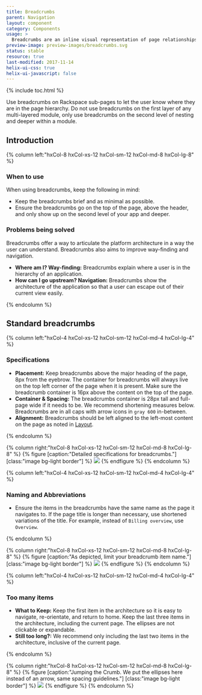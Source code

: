 ```yaml
---
title: Breadcrumbs
parent: Navigation
layout: component
category: Components
usage: >
  Breadcrumbs are an inline visual representation of page relationships and hierarchy. They provide a user with visual reinforcement of the current location within the application hierarchy, and allow for quick movement up the hierarchy.
preview-image: preview-images/breadcrumbs.svg
status: stable
resource: true
last-modified: 2017-11-14
helix-ui-css: true
helix-ui-javascript: false
---
```


{% include toc.html %}

Use breadcrumbs on Rackspace sub-pages to let the user know where they are in the page hierarchy. Do not use breadcrumbs on the first layer of any multi-layered module, only use breadcrumbs on the second level of nesting and deeper within a module.

## Introduction

<div class="hxRow"  markdown="1">
{% column left:"hxCol-8 hxCol-xs-12 hxCol-sm-12 hxCol-md-8 hxCol-lg-8" %}

### When to use

When using breadcrumbs, keep the following in mind:

- Keep the breadcrumbs brief and as minimal as possible.
- Ensure the breadcrumbs go on the top of the page, above the header, and only show up on the second level of your app and deeper.

### Problems being solved

Breadcrumbs offer a way to articulate the platform architecture in a way the user can understand. Breadcrumbs also aims to improve way-finding and navigation.

- __Where am I? Way-finding:__ Breadcrumbs explain where a user is in the hierarchy of an application.
- __How can I go upstream? Navigation:__ Breadcrumbs show the architecture of the application so that a user can escape out of their current view easily.

{% endcolumn %}

</div>

## Standard breadcrumbs

<div class="hxRow"  markdown="1">
{% column left:"hxCol-4 hxCol-xs-12 hxCol-sm-12 hxCol-md-4 hxCol-lg-4" %}

### Specifications

- __Placement:__ Keep breadcrumbs above the major heading of the page, 8px from the eyebrow. The container for breadcrumbs will always live on the top left corner of the page when it is present. Make sure the breadcrumb container is 16px above the content on the top of the page.
- __Container & Spacing:__ The breadcrumbs container is 28px tall and full-page wide if it needs to be. We recommend shortening measures below. Breadcrumbs are in all caps with arrow icons in `gray 600` in-between.
- __Alignment:__ Breadcrumbs should be left aligned to the left-most content on the page as noted in [Layout]({{site.baseurl}}/layout/page-layouts.html).

{% endcolumn %}

{% column right:"hxCol-8 hxCol-xs-12 hxCol-sm-12 hxCol-md-8 hxCol-lg-8" %}
{% figure [caption:"Detailed specifications for breadcrumbs."] [class:"image bg-light border"] %}
![]({{site.baseurl}}/assets/images/components/navigation/bread-crumbs/standard-bc.svg)
{% endfigure %}
{% endcolumn %}
</div>

<div class="hxRow"  markdown="1">
{% column left:"hxCol-4 hxCol-xs-12 hxCol-sm-12 hxCol-md-4 hxCol-lg-4" %}

### Naming and Abbreviations

- Ensure the items in the breadcrumbs have the same name as the page it navigates to. If the page title is longer than necessary, use shortened variations of the title. For example, instead of `Billing overview`, use `Overview`.

{% endcolumn %}

{% column right:"hxCol-8 hxCol-xs-12 hxCol-sm-12 hxCol-md-8 hxCol-lg-8" %}
{% figure [caption:"As depicted, limit your breadcrumb item name."] [class:"image bg-light border"] %}
![]({{site.baseurl}}/assets/images/components/navigation/bread-crumbs/name-abbrev.svg)
{% endfigure %}
{% endcolumn %}
</div>

<div class="hxRow"  markdown="1">
{% column left:"hxCol-4 hxCol-xs-12 hxCol-sm-12 hxCol-md-4 hxCol-lg-4" %}

### Too many items

- __What to Keep:__ Keep the first item in the architecture so it is easy to navigate, re-orientate, and return to home. Keep the last three items in the architecture, including the current page. The ellipses are not clickable or expandable.
- __Still too long?:__ We recommend only including the last two items in the architecture, inclusive of the current page.

{% endcolumn %}

{% column right:"hxCol-8 hxCol-xs-12 hxCol-sm-12 hxCol-md-8 hxCol-lg-8" %}
{% figure [caption:"Jumping the Crumb. We put the ellipses here instead of an arrow, same spacing guidelines."] [class:"image bg-light border"] %}
![]({{site.baseurl}}/assets/images/components/navigation/bread-crumbs/to-many.svg)
{% endfigure %}
{% endcolumn %}
</div>
